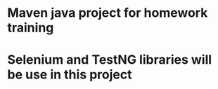 # Maven java project for homework training
# Selenium and TestNG libraries will be use in this project

